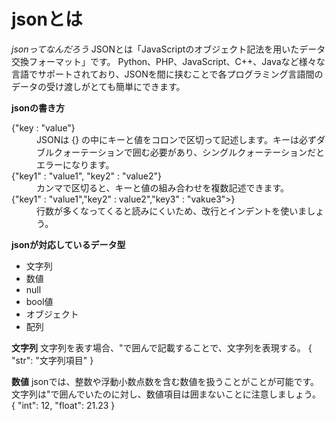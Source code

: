 # **jsonとは**

*jsonってなんだろう*
JSONとは「JavaScriptのオブジェクト記法を用いたデータ交換フォーマット」です。
Python、PHP、JavaScript、C++、Javaなど様々な言語でサポートされており、JSONを間に挟むことで各プログラミング言語間のデータの受け渡しがとても簡単にできます。

**jsonの書き方**
<dl>
    <dt>{"key : "value"}</dt>
    <dd>JSONは {} の中にキーと値をコロンで区切って記述します。キーは必ずダブルクォーテーションで囲む必要があり、シングルクォーテーションだとエラーになります。</dd>
    <dt>{"key1" : "value1", "key2" : "value2"}</dt>
    <dd>カンマで区切ると、キーと値の組み合わせを複数記述できます。</dd>
    <dt>{"key1" : "value1","key2" : value2","key3" : "vakue3">}</dt>
    <dd>行数が多くなってくると読みにくいため、改行とインデントを使いましょう。</dd>

**jsonが対応しているデータ型**
- 文字列
- 数値
- null
- bool値
- オブジェクト
- 配列

**文字列**
文字列を表す場合、"で囲んで記載することで、文字列を表現する。
{
        "str": "文字列項目"
}

**数値**
jsonでは、整数や浮動小数点数を含む数値を扱うことがことが可能です。文字列は"で囲んでいたのに対し、数値項目は囲まないことに注意しましょう。
{   "int": 12,
    "float": 21.23
}

